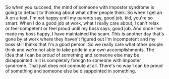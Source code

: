  So when you succeed, the mind of someone with imposter syndrome is going to default to thinking about what other people think. So when I get an A on a test, I'm not happy until my parents say, good job, kid, you're so smart. When I do a good job at work, what I really care about, I can't relax or feel competent or feel proud until my boss says, good job. And once I've made my boss happy, I have maintained the scam. This is another day that's gone by at work where they haven't figured out I'm incompetent and my boss still thinks that I'm a good person. So we really care what other people think and we're not able to take pride in our own accomplishments. The idea that I can be proud of something and someone else may be disappointed in it is completely foreign to someone with imposter syndrome. That just does not compute at all. There's no way I can be proud of something and someone else be disappointed in something.